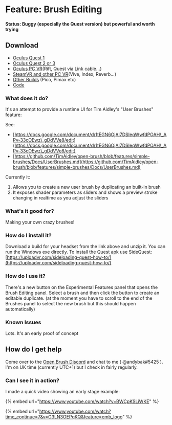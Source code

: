 # Feature: Brush Editing

#### Status: Buggy (especially the Quest version) but powerful and worth trying

## Download

* [Oculus Quest 1](https://nightly.link/icosa-foundation/open-brush/workflows/build/features%2Fbrush-editing/Oculus%20Quest%20%281%29.zip)
* [Oculus Quest 2 or 3](https://nightly.link/icosa-foundation/open-brush/workflows/build/features%2Fbrush-editing/Oculus%20Quest%20%282%2B%29.zip)
* [Oculus PC VR](https://nightly.link/icosa-foundation/open-brush/workflows/build/features%2Fbrush-editing/Windows%20Rift.zip)(Rift, Quest via Link cable...)
* [SteamVR and other PC VR](https://nightly.link/icosa-foundation/open-brush/workflows/build/features%2Fbrush-editing/Windows%20OpenXR.zip)(Vive, Index, Reverb...)
* [Other Builds](https://nightly.link/icosa-foundation/open-brush/workflows/build/features%2Fbrush-editing) (Pico, Pimax etc)
* [Code](https://github.com/icosa-foundation/open-brush/tree/features/brush-editing)

### What does it do?

It's an attempt to provide a runtime UI for Tim Aidley's "User Brushes" feature:

See:

* [https://docs.google.com/document/d/1tEGN6OjAI7DSIeqWwfdPOAH\_APv-33cOEwz\_gDdVVe8/edit](https://docs.google.com/document/d/1tEGN6OjAI7DSIeqWwfdPOAH\_APv-33cOEwz\_gDdVVe8/edit)
* [https://github.com/TimAidley/open-brush/blob/features/simple-brushes/Docs/UserBrushes.md](https://github.com/TimAidley/open-brush/blob/features/simple-brushes/Docs/UserBrushes.md)

Currently it:

1. Allows you to create a new user brush by duplicating an built-in brush
2. It exposes shader parameters as sliders and shows a preview stroke changing in realtime as you adjust the sliders

### What's it good for?

Making your own crazy brushes!

### How do I install it?

Download a build for your headset from the link above and unzip it. You can run the Windows exe directly. To install the Quest apk use SideQuest: [https://uploadvr.com/sideloading-quest-how-to/](https://uploadvr.com/sideloading-quest-how-to/)

### How do I use it?

There's a new button on the Experimental Features panel that opens the Brush Editing panel. Select a brush and then click the button to create an editable duplicate. (at the moment you have to scroll to the end of the Brushes panel to select the new brush but this should happen automatically)

### Known Issues

Lots. It's an early proof of concept

## How do I get help

Come over to the [Open Brush Discord](https://discord.com/invite/fS69VdFXpk) and chat to me ( @andybak#5425 ). I'm on UK time (currently UTC+1) but I check in fairly regularly.

### Can I see it in action?

I made a quick video showing an early stage example:

{% embed url="https://www.youtube.com/watch?v=BWCpKSLiWKE" %}

{% embed url="https://www.youtube.com/watch?time_continue=7&v=G3LN3OEPqKQ&feature=emb_logo" %}
